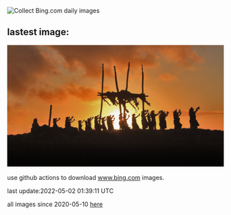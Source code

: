 ![Collect Bing.com daily images](https://github.com/counter2015/bing-daily-images/workflows/Collect%20Bing.com%20daily%20images/badge.svg)
## lastest image:
![](images/LeiDay.jpg)

use github actions to download www.bing.com images.

last update:2022-05-02 01:39:11 UTC

all images since 2020-05-10 [here](https://github.com/counter2015/bing-daily-images/tree/master/images) 
